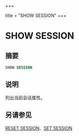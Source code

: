 +++

title = "SHOW SESSION"
+++

# SHOW SESSION

## 摘要

``` sql
SHOW SESSION
```

## 说明

列出当前会话属性。

## 另请参见

[RESET SESSION](./reset-session.md)、[SET SESSION](./set-session.md)
